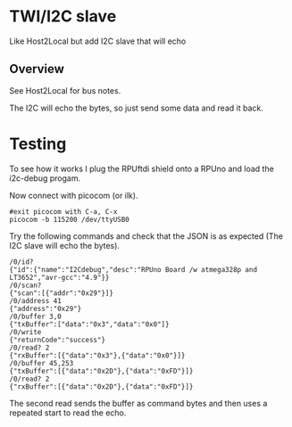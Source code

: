 # TWI/I2C slave 

Like Host2Local but add I2C slave that will echo

## Overview

See Host2Local for bus notes.

The I2C will echo the bytes, so just send some data and read it back.

# Testing

To see how it works I plug the RPUftdi shield onto a RPUno and load the i2c-debug progam.

Now connect with picocom (or ilk).

``` 
#exit picocom with C-a, C-x
picocom -b 115200 /dev/ttyUSB0
``` 

Try the following commands and check that the JSON is as expected (The I2C slave will echo the bytes).

``` 
/0/id?
{"id":{"name":"I2Cdebug","desc":"RPUno Board /w atmega328p and LT3652","avr-gcc":"4.9"}}
/0/scan?
{"scan":[{"addr":"0x29"}]}
/0/address 41
{"address":"0x29"}
/0/buffer 3,0
{"txBuffer":["data":"0x3","data":"0x0"]}
/0/write
{"returnCode":"success"}
/0/read? 2
{"rxBuffer":[{"data":"0x3"},{"data":"0x0"}]}
/0/buffer 45,253
{"txBuffer":[{"data":"0x2D"},{"data":"0xFD"}]}
/0/read? 2
{"rxBuffer":[{"data":"0x2D"},{"data":"0xFD"}]}
``` 

The second read sends the buffer as command bytes and then uses a repeated start to read the echo.
